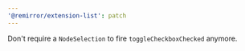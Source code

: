 ```yaml
---
'@remirror/extension-list': patch
---
```


Don't require a `NodeSelection` to fire `toggleCheckboxChecked` anymore.
